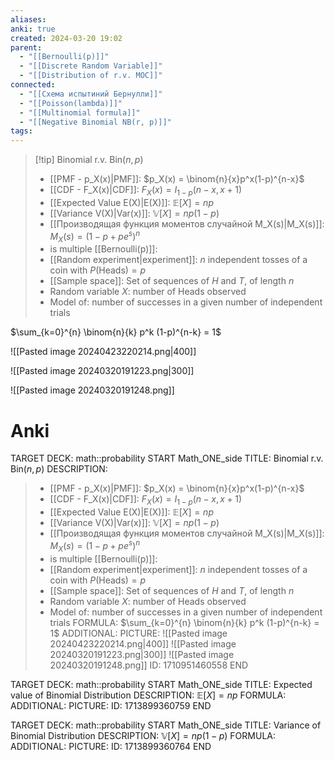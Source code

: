 ```yaml
---
aliases: 
anki: true
created: 2024-03-20 19:02
parent:
  - "[[Bernoulli(p)]]"
  - "[[Discrete Random Variable]]"
  - "[[Distribution of r.v. MOC]]"
connected:
  - "[[Схема испытиний Бернулли]]"
  - "[[Poisson(lambda)]]"
  - "[[Multinomial formula]]"
  - "[[Negative Binomial NB(r, p)]]"
tags:
---
```


> [!tip] Binomial r.v.  $\text{Bin}(n, p)$
> - [[PMF - p_X(x)|PMF]]: $p_X(x) = \binom{n}{x}p^x(1-p)^{n-x}$
> - [[CDF - F_X(x)|CDF]]: $F_X(x) = I_{1-p}(n-x, x+1)$
> - [[Expected Value E(X)|E(X)]]: $\mathbb{E}[X] = np$
> - [[Variance V(X)|Var(x)]]: $\mathbb{V}[X] = np(1-p)$
> - [[Производящая функция моментов случайной M_X(s)|M_X(s)]]: $M_X(s) = (1-p+pe^s)^n$  
> - is multiple [[Bernoulli(p)]]:
> - [[Random experiment|experiment]]: $n$ independent tosses of a coin with $P(\text{Heads}) = p$
> - [[Sample space]]: Set of sequences of $H$ and $T$, of length $n$
> - Random variable $X$: number of Heads observed
> - Model of: number of successes in a given number of independent trials

$\sum_{k=0}^{n} \binom{n}{k} p^k (1-p)^{n-k} = 1$

![[Pasted image 20240423220214.png|400]]

![[Pasted image 20240320191223.png|300]]

![[Pasted image 20240320191248.png]]

# Anki
TARGET DECK: math::probability
START
Math_ONE_side
TITLE: Binomial r.v.  $\text{Bin}(n, p)$
DESCRIPTION: 
> - [[PMF - p_X(x)|PMF]]: $p_X(x) = \binom{n}{x}p^x(1-p)^{n-x}$
> - [[CDF - F_X(x)|CDF]]: $F_X(x) = I_{1-p}(n-x, x+1)$
> - [[Expected Value E(X)|E(X)]]: $\mathbb{E}[X] = np$
> - [[Variance V(X)|Var(x)]]: $\mathbb{V}[X] = np(1-p)$
> - [[Производящая функция моментов случайной M_X(s)|M_X(s)]]: $M_X(s) = (1-p+pe^s)^n$  
> - is multiple [[Bernoulli(p)]]:
> - [[Random experiment|experiment]]: $n$ independent tosses of a coin with $P(\text{Heads}) = p$
> - [[Sample space]]: Set of sequences of $H$ and $T$, of length $n$
> - Random variable $X$: number of Heads observed
> - Model of: number of successes in a given number of independent trials
FORMULA: 
$\sum_{k=0}^{n} \binom{n}{k} p^k (1-p)^{n-k} = 1$
ADDITIONAL:
PICTURE:
![[Pasted image 20240423220214.png|400]]
![[Pasted image 20240320191223.png|300]]
![[Pasted image 20240320191248.png]]
ID: 1710951460558
END

TARGET DECK: math::probability
START
Math_ONE_side
TITLE: Expected value of Binomial Distribution
DESCRIPTION: $\mathbb{E}[X] = np$
FORMULA: 
ADDITIONAL:
PICTURE:
ID: 1713899360759
END

TARGET DECK: math::probability
START
Math_ONE_side
TITLE: Variance of Binomial Distribution
DESCRIPTION: $\mathbb{V}[X] = np(1-p)$
FORMULA: 
ADDITIONAL:
PICTURE:
ID: 1713899360764
END